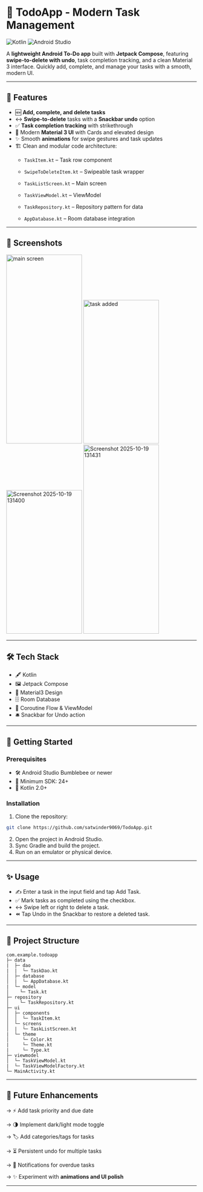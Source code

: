 # 📝 TodoApp - Modern Task Management

![Kotlin](https://img.shields.io/badge/Kotlin-2.0-blue.svg)
![Android Studio](https://img.shields.io/badge/Android_Studio-Meerkat_Feature_Drop-brightgreen.svg)

A **lightweight Android To-Do app** built with **Jetpack Compose**, featuring **swipe-to-delete with undo**, task completion tracking, and a clean Material 3 interface. Quickly add, complete, and manage your tasks with a smooth, modern UI.

---

## 📌 Features

- 🆕 **Add, complete, and delete tasks**  
- ↔️ **Swipe-to-delete** tasks with a **Snackbar undo** option  
- ✅ **Task completion tracking** with strikethrough  
- 🎨 Modern **Material 3 UI** with Cards and elevated design  
- ✨ Smooth **animations** for swipe gestures and task updates  
- 🏗️ Clean and modular code architecture:
  - `TaskItem.kt` – Task row component  
  - `SwipeToDeleteItem.kt` – Swipeable task wrapper  
  - `TaskListScreen.kt` – Main screen  
  - `TaskViewModel.kt` – ViewModel 

  - `TaskRepository.kt` – Repository pattern for data  
  - `AppDatabase.kt` – Room database integration  

---

## 📸 Screenshots

<img width="200" height="500" alt="main screen" src="https://github.com/user-attachments/assets/17cfb924-5522-4f86-a88c-53c6dcb9d106" />

<img width="200" height="380" alt="task added" src="https://github.com/user-attachments/assets/8d63ca46-9085-480d-be67-49a8a801bb56" />

<img width="200" height="380" alt="Screenshot 2025-10-19 131400" src="https://github.com/user-attachments/assets/ad76fef3-8836-4b8f-bfe1-d49cf90d730f" />

<img width="200" height="500" alt="Screenshot 2025-10-19 131431" src="https://github.com/user-attachments/assets/2b290205-e520-4c55-9930-8feff96b1884" />

---

## 🛠️ Tech Stack

- 🖋️ Kotlin  
- 🖼️ Jetpack Compose  
- 🎨 Material3 Design  
- 🗄️ Room Database  
- 🔄 Coroutine Flow & ViewModel  
- 🛎️ Snackbar for Undo action  

---

## 🚀 Getting Started

### Prerequisites

- 🛠️ Android Studio Bumblebee or newer  
- 📱 Minimum SDK: 24+  
- 📝 Kotlin 2.0+  

### Installation

1. Clone the repository:
```bash
git clone https://github.com/satwinder9069/TodoApp.git
```
2. Open the project in Android Studio.
3. Sync Gradle and build the project.
4. Run on an emulator or physical device.

---

## ✨ Usage
- ✍️ Enter a task in the input field and tap Add Task.
- ✅ Mark tasks as completed using the checkbox.
- ↔️ Swipe left or right to delete a task.
- ⏪ Tap Undo in the Snackbar to restore a deleted task.

---
## 📂 Project Structure
```
com.example.todoapp
├─ data
|  ├─ dao
|  |  └─ TaskDao.kt
│  ├─ database
│  |  └─ AppDatabase.kt
|  └─ model
│    └─ Task.kt
├─ repository
│    └─ TaskRepository.kt
├─ ui
│  ├─ components
│  │  └─ TaskItem.kt
│  └─ screens
│  |  └─ TaskListScreen.kt
|  └─ theme
│     └─ Color.kt
|     └─ Theme.kt
|     └─ Type.kt
├─ viewmodel
│  └─ TaskViewModel.kt
|  └─ TaskViewModelFactory.kt
└─ MainActivity.kt
```

---
## 🔮 Future Enhancements
  -> ⚡ Add task priority and due date
  
  -> 🌗 Implement dark/light mode toggle
  
  -> 🏷️ Add categories/tags for tasks
  
  -> ⏳ Persistent undo for multiple tasks
  
  -> 🔔 Notifications for overdue tasks
  
  -> ✨ Experiment with **animations and UI polish**
  
 ---
  
